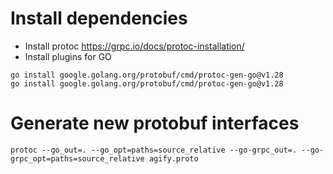 # Install dependencies
- Install protoc https://grpc.io/docs/protoc-installation/
- Install plugins for GO
```
go install google.golang.org/protobuf/cmd/protoc-gen-go@v1.28
go install google.golang.org/protobuf/cmd/protoc-gen-go@v1.28
```

# Generate new protobuf interfaces
```
protoc --go_out=. --go_opt=paths=source_relative --go-grpc_out=. --go-grpc_opt=paths=source_relative agify.proto
```